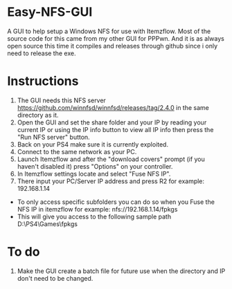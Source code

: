 # Easy-NFS-GUI
A GUI to help setup a Windows NFS for use with Itemzflow.
Most of the source code for this came from my other GUI for PPPwn. 
And it is as always open source this time it compiles and releases through github since i only need to release the exe.

# Instructions  
1. The GUI needs this NFS server https://github.com/winnfsd/winnfsd/releases/tag/2.4.0 in the same directory as it. 
2. Open the GUI and set the share folder and your IP by reading your current IP or using the IP info button to view all IP info then press the "Run NFS server" button. 
3. Back on your PS4 make sure it is currently exploited.
4. Connect to the same network as your PC.
5. Launch Itemzflow and after the "download covers" prompt (if you haven't disabled it) press "Options" on your controller.
6. In Itemzflow settings locate and select "Fuse NFS IP".
7. There input your PC/Server IP address and press R2 for example: 192.168.1.14
* To only access specific subfolders you can do so when you Fuse the NFS IP in itemzflow for example: nfs://192.168.1.14/fpkgs
* This will give you access to the following sample path D:\PS4\Games\fpkgs

# To do 
1. Make the GUI create a batch file for future use when the directory and IP don't need to be changed.